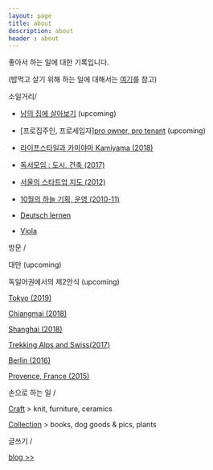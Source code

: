 ```yaml
---
layout: page
title: about
description: about
header : about
---
```


좋아서 하는 일에 대한 기록입니다.

(밥먹고 살기 위해 하는 일에 대해서는 [여기](/formal/about)를 참고)



소일거리/

* [남의 집에 살아보기](project-2otherhomes) (upcoming)


* [프로집주인, 프로세입자][pro owner, pro tenant](project-pros) (upcoming)


* [라이프스타일과 카미야마 Kamiyama (2018)](/project-kamiyama)


* [독서모임 : 도시, 건축 (2017)](
/activity-readinggroups)


* [서울의 스타트업 지도 (2012)](/project-thesis)


* [10월의 하늘 기획, 운영 (2010-11)](/activity-octobersky)


* [Deutsch lernen](activity-deutsch)


* [Viola](/activity-viola)




방문 / 


대만 (upcoming)


독일어권에서의 제2안식 (upcoming)


[Tokyo (2019)](/travel-tokyo)


[Chiangmai (2018)](/travel-chiangmai)


[Shanghai (2018)](/travel-shanghai)


[Trekking Alps and Swiss(2017)](/travel-swiss)


[Berlin (2016)](/travel-berlin)


[Provence, France (2015)](/travel-provence)





손으로 하는 일 / 

[Craft](/category-craft) >  knit, furniture, ceramics


[Collection](/category-collection) > books, dog goods & pics, plants




글쓰기 /


[blog >>](https://placenesss.tumblr.com/)
